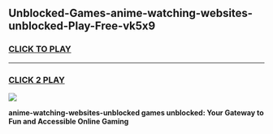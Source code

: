 
## Unblocked-Games-anime-watching-websites-unblocked-Play-Free-vk5x9
<h3>
<a href="https://premium76.site?title=anime-watching-websites-unblocked&ref=18A1">CLICK TO PLAY</a></h3>
<hr>

<h3>
<a href="https://premium76.site?title=anime-watching-websites-unblocked&ref=18A1">CLICK 2 PLAY</a>
  
</h3>

<a href="https://premium76.site?title=anime-watching-websites-unblocked&ref=18A1"><img src="https://clearcache.store/games.png"></a>


**anime-watching-websites-unblocked games unblocked: Your Gateway to Fun and Accessible Online Gaming**
